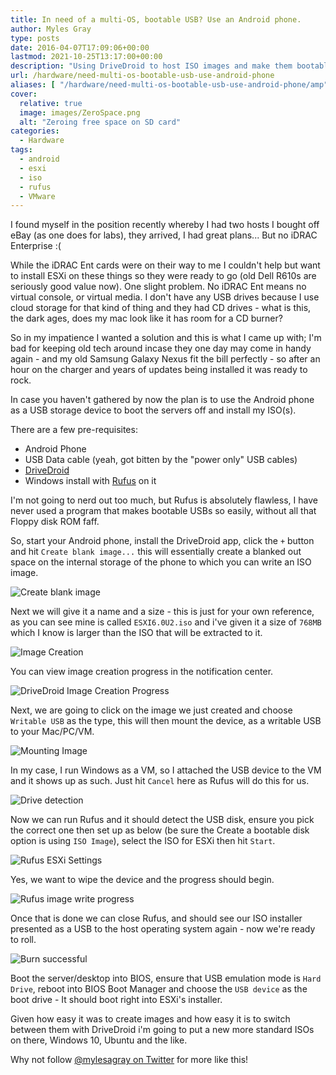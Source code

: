 ```yaml
---
title: In need of a multi-OS, bootable USB? Use an Android phone.
author: Myles Gray
type: posts
date: 2016-04-07T17:09:06+00:00
lastmod: 2021-10-25T13:17:00+00:00
description: "Using DriveDroid to host ISO images and make them bootable"
url: /hardware/need-multi-os-bootable-usb-use-android-phone
aliases: [ "/hardware/need-multi-os-bootable-usb-use-android-phone/amp" ]
cover:
  relative: true
  image: images/ZeroSpace.png
  alt: "Zeroing free space on SD card"
categories:
  - Hardware
tags:
  - android
  - esxi
  - iso
  - rufus
  - VMware
---
```


I found myself in the position recently whereby I had two hosts I bought off eBay (as one does for labs), they arrived, I had great plans... But no iDRAC Enterprise :(

While the iDRAC Ent cards were on their way to me I couldn't help but want to install ESXi on these things so they were ready to go (old Dell R610s are seriously good value now). One slight problem. No iDRAC Ent means no virtual console, or virtual media. I don't have any USB drives because I use cloud storage for that kind of thing and they had CD drives - what is this, the dark ages, does my mac look like it has room for a CD burner?

So in my impatience I wanted a solution and this is what I came up with; I'm bad for keeping old tech around incase they one day may come in handy again - and my old Samsung Galaxy Nexus fit the bill perfectly - so after an hour on the charger and years of updates being installed it was ready to rock.

In case you haven't gathered by now the plan is to use the Android phone as a USB storage device to boot the servers off and install my ISO(s).

There are a few pre-requisites:

* Android Phone
* USB Data cable (yeah, got bitten by the "power only" USB cables)
* [DriveDroid][1]
* Windows install with [Rufus][2] on it

I'm not going to nerd out too much, but Rufus is absolutely flawless, I have never used a program that makes bootable USBs so easily, without all that Floppy disk ROM faff.

So, start your Android phone, install the DriveDroid app, click the `+` button and hit `Create blank image...` this will essentially create a blanked out space on the internal storage of the phone to which you can write an ISO image.

![Create blank image][3]

Next we will give it a name and a size - this is just for your own reference, as you can see mine is called `ESXI6.0U2.iso` and i've given it a size of `768MB` which I know is larger than the ISO that will be extracted to it.

![Image Creation][4]

You can view image creation progress in the notification center.

![DriveDroid Image Creation Progress][5]

Next, we are going to click on the image we just created and choose `Writable USB` as the type, this will then mount the device, as a writable USB to your Mac/PC/VM.

![Mounting Image][6]

In my case, I run Windows as a VM, so I attached the USB device to the VM and it shows up as such. Just hit `Cancel` here as Rufus will do this for us.

![Drive detection][7]

Now we can run Rufus and it should detect the USB disk, ensure you pick the correct one then set up as below (be sure the Create a bootable disk option is using `ISO Image`), select the ISO for ESXi then hit `Start`.

![Rufus ESXi Settings][8]

Yes, we want to wipe the device and the progress should begin.

![Rufus image write progress][9]

Once that is done we can close Rufus, and should see our ISO installer presented as a USB to the host operating system again - now we're ready to roll.

![Burn successful][10]

Boot the server/desktop into BIOS, ensure that USB emulation mode is `Hard Drive`, reboot into BIOS Boot Manager and choose the `USB device` as the boot drive - It should boot right into ESXi's installer.

Given how easy it was to create images and how easy it is to switch between them with DriveDroid i'm going to put a new more standard ISOs on there, Windows 10, Ubuntu and the like.

Why not follow [@mylesagray on Twitter][11] for more like this!

 [1]: https://play.google.com/store/apps/details?id=com.softwarebakery.drivedroid.paid&hl=en_GB
 [2]: https://rufus.akeo.ie/
 [3]: images/CreateImage.png
 [4]: images/ImageSettings.png
 [5]: images/ZeroSpace.png
 [6]: images/HostImage.png
 [7]: images/Screen-Shot-2016-04-07-at-17.38.48.png
 [8]: images/Screen-Shot-2016-04-07-at-17.40.13.png
 [9]: images/Screen-Shot-2016-04-07-at-17.40.42.png
 [10]: images/Screen-Shot-2016-04-07-at-17.43.00.png
 [11]: https://twitter.com/mylesagray
